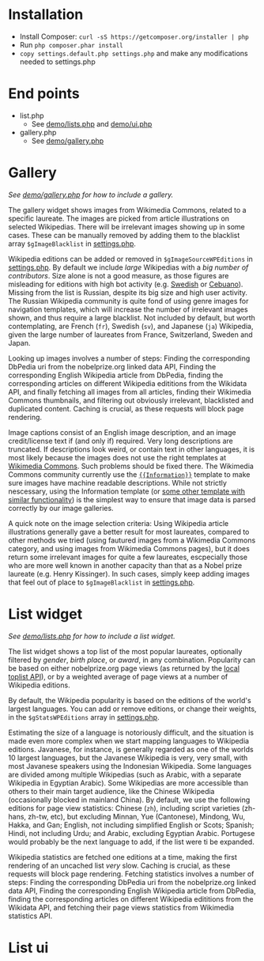 Installation
============

 * Install Composer: `curl -sS https://getcomposer.org/installer | php`
 * Run `php composer.phar install`
 * `copy settings.default.php settings.php` and make any modifications needed to settings.php

End points
==========

 * list.php
     - See [demo/lists.php](demo/lists.php) and [demo/ui.php](demo/ui.php)
 * gallery.php
     - See [demo/gallery.php](demo/gallery.php)

Gallery
=======
_See [demo/gallery.php](demo/gallery.php) for how to include a gallery._

The gallery widget shows images from Wikimedia Commons, related to a specific laureate. The images are picked from article illustrations on selected Wikipedias. There will be irrelevant images showing up in some cases. These can be manually removed by adding them to the blacklist array `$gImageBlacklist` in [settings.php](settings.default.php).

Wikipedia editions can be added or removed in `$gImageSourceWPEditions` in [settings.php](settings.default.php). By default we include *large* Wikipedias with a *big number of contributors*. Size alone is not a good measure, as those figures are misleading for editions with high bot activity (e.g. [Swedish](https://sv.wikipedia.org/wiki/Portal:Huvudsida) or [Cebuano](https://ceb.wikipedia.org/wiki/Unang_Panid)). Missing from the list is Russian, despite its big size and high user activity. The Russian Wikipedia community is quite fond of using genre images for navigation templates, which will increase the number of irrelevant images shown, and thus require a large blacklist.
Not included by default, but worth contemplating, are French (`fr`), Swedish (`sv`), and Japanese (`ja`) Wikipedia, given the large number of laureates from France, Switzerland, Sweden and Japan.

Looking up images involves a number of steps: Finding the corresponding DbPedia uri from the nobelprize.org linked data API, Finding the corresponding English Wikipedia article from DbPedia, finding the corresponding articles on different Wikipedia edititions from the Wikidata API, and finally fetching all images from all articles, finding their Wikimedia Commons thumbnails, and filtering out obviously irrelevant, blacklisted and duplicated content. Caching is crucial, as these requests will block page rendering.

Image captions consist of an English image description, and an image credit/license text if (and only if) required. Very long descriptions are truncated. If descriptions look weird, or contain text in other languages, it is most likely because the images does not use the right templates at [Wikimedia Commons](https://commons.wikimedia.org). Such problems should be fixed there. The Wikimedia Commons community currently use the [`{{Information}}`](https://commons.wikimedia.org/wiki/Template:Information) template to make sure images have machine readable descriptions. While not strictly nescessary, using the Information template (or [some other template with similar functionality](https://commons.wikimedia.org/wiki/Commons:Machine-readable_data)) is the simplest way to ensure that image data is parsed correctly by our image galleries.

A quick note on the image selection criteria: Using Wikipedia article illustrations generally gave a better result for most laureates, compared to other methods we tried (using fautured images from a Wikimedia Commons category, and using images from Wikimedia Commons pages), but it does return some irrelevant images for quite a few laureates, escpecially those who are more well known in another capacity than that as a Nobel prize laureate (e.g. Henry Kissinger). In such cases, simply keep adding images that feel out of place to `$gImageBlacklist` in [settings.php](settings.default.php).

List widget
===========
_See [demo/lists.php](demo/lists.php) for how to include a list widget._

The list widget shows a top list of the most popular laureates, optionally filtered by _gender_, _birth place_, or _award_, in any combination. Popularity can be based on either nobelprize.org page views (as returned by the [local toplist API](http://www.nobelprize.org/nobel_prizes/popular_api.php)), or by a weighted average of page views at a number of Wikipedia editions.

By default, the Wikipedia popularity is based on the editions of the world's largest languages. You can add or remove editions, or change their weights, in the `$gStatsWPEditions` array in [settings.php](settings.default.php).

Estimating the size of a language is notoriously difficult, and the situation is made even more complex when we start mapping languages to Wikipedia editions. Javanese, for instance, is generally regarded as one of the worlds 10 largest languages, but the Javanese Wikipedia is very, very small, with most Javanese speakers using the Indonesian Wikipedia. Some languages are divided among multiple Wikipedias (such as Arabic, with a separate Wikipedia in Egyptian Arabic). Some Wikipedias are more accessible than others to their main target audience, like the Chinese Wikipedia (occasionally blocked in mainland China). By default, we use the following editions for page view statistics: Chinese (`zh`), including script varieties (zh-hans, zh-tw, etc), but excluding Minnan, Yue (Cantonese), Mindong, Wu, Hakka, and Gan; English, not including simplified English or Scots; Spanish; Hindi, not including Urdu; and Arabic, excluding Egyptian Arabic. Portugese would probably be the next language to add, if the list were ti be expanded.

Wikipedia statistics are fetched one editions at a time, making the first rendering of an uncached list _very_ slow. Caching is crucial, as these requests will block page rendering. Fetching statistics involves a number of steps: Finding the corresponding DbPedia uri from the nobelprize.org linked data API, Finding the corresponding English Wikipedia article from DbPedia, finding the corresponding articles on different Wikipedia edititions from the Wikidata API, and fetching their page views statistics from Wikimedia statistics API.


List ui
=======